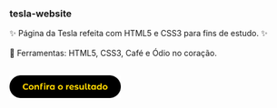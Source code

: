 ### tesla-website
:sparkles: Página da Tesla refeita com HTML5 e CSS3 para fins de estudo. :sparkles:<br>
<br>
:wrench: Ferramentas: HTML5, CSS3, Café e Ódio no coração.<br>
<br>

[<img src='https://github.com/machadinhacega/website_falai/blob/develop/images/resultado-botao-repositorio.png' height='40'>](https://machadinhacega.github.io/tesla-website/)  

